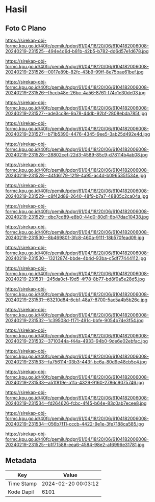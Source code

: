 # Hasil

## Foto C Plano

https://sirekap-obj-formc.kpu.go.id/40fc/pemilu/pdpr/61/04/18/20/06/6104182006008-20240219-231525--494e4d6d-b81b-42b5-b782-dd6d57e1d678.jpg

https://sirekap-obj-formc.kpu.go.id/40fc/pemilu/pdpr/61/04/18/20/06/6104182006008-20240219-231526--0017e89b-82fc-43b9-99ff-8e75bae61bef.jpg

https://sirekap-obj-formc.kpu.go.id/40fc/pemilu/pdpr/61/04/18/20/06/6104182006008-20240219-231526--f5ccb48e-26bc-4a56-8761-f74c1e30de03.jpg

https://sirekap-obj-formc.kpu.go.id/40fc/pemilu/pdpr/61/04/18/20/06/6104182006008-20240219-231527--ade3cc8e-9a78-44db-92bf-2808ebda785f.jpg

https://sirekap-obj-formc.kpu.go.id/40fc/pemilu/pdpr/61/04/18/20/06/6104182006008-20240219-231527--b71b5390-4476-4345-9ee5-3ab25d492e4d.jpg

https://sirekap-obj-formc.kpu.go.id/40fc/pemilu/pdpr/61/04/18/20/06/6104182006008-20240219-231528--28802cef-22d3-4589-85c9-d78114b4ab08.jpg

https://sirekap-obj-formc.kpu.go.id/40fc/pemilu/pdpr/61/04/18/20/06/6104182006008-20240219-231528--44fd6179-12f9-4a95-ac4d-b0965351534e.jpg

https://sirekap-obj-formc.kpu.go.id/40fc/pemilu/pdpr/61/04/18/20/06/6104182006008-20240219-231529--c8f42d89-2640-48f9-b7a7-48805c2ca04a.jpg

https://sirekap-obj-formc.kpu.go.id/40fc/pemilu/pdpr/61/04/18/20/06/6104182006008-20240219-231529--dbc7cd89-e8b0-44d0-80d1-6b47dac10438.jpg

https://sirekap-obj-formc.kpu.go.id/40fc/pemilu/pdpr/61/04/18/20/06/6104182006008-20240219-231530--8b469801-3fc8-460a-9111-18b570fead09.jpg

https://sirekap-obj-formc.kpu.go.id/40fc/pemilu/pdpr/61/04/18/20/06/6104182006008-20240219-231530--13212874-bbde-4b4d-93ba-c5df77444112.jpg

https://sirekap-obj-formc.kpu.go.id/40fc/pemilu/pdpr/61/04/18/20/06/6104182006008-20240219-231531--245da0cf-19d5-4f78-8b77-bd8f0a5e28d5.jpg

https://sirekap-obj-formc.kpu.go.id/40fc/pemilu/pdpr/61/04/18/20/06/6104182006008-20240219-231531--63210d84-6cbf-48a7-8700-5ac5a4b5b26c.jpg

https://sirekap-obj-formc.kpu.go.id/40fc/pemilu/pdpr/61/04/18/20/06/6104182006008-20240219-231532--1c39508d-f171-491c-bbfe-9054b74e3f54.jpg

https://sirekap-obj-formc.kpu.go.id/40fc/pemilu/pdpr/61/04/18/20/06/6104182006008-20240219-231532--3710344a-f44a-4933-94b0-9de6e02ebfac.jpg

https://sirekap-obj-formc.kpu.go.id/40fc/pemilu/pdpr/61/04/18/20/06/6104182006008-20240219-231533--fa756114-03b3-443f-bc6a-80d9e48cb5c4.jpg

https://sirekap-obj-formc.kpu.go.id/40fc/pemilu/pdpr/61/04/18/20/06/6104182006008-20240219-231533--a51f819e-a11a-4329-9160-2786c9075746.jpg

https://sirekap-obj-formc.kpu.go.id/40fc/pemilu/pdpr/61/04/18/20/06/6104182006008-20240219-231534--fd264626-fcbc-4f45-b64e-83c0ab7ecee8.jpg

https://sirekap-obj-formc.kpu.go.id/40fc/pemilu/pdpr/61/04/18/20/06/6104182006008-20240219-231534--056b7f11-cccb-4422-9e1e-3fe7188ca585.jpg

https://sirekap-obj-formc.kpu.go.id/40fc/pemilu/pdpr/61/04/18/20/06/6104182006008-20240219-231525--b1f71588-eea6-4584-98e2-af6996e31781.jpg


## Metadata

| Key        | Value               |
| ---------- | ------------------- |
| Time Stamp | 2024-02-20 00:03:12 |
| Kode Dapil | 6101                |



